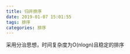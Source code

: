 ```yaml
---
title: 归并排序
date: 2019-01-07 15:01:55
tags: 排序
categories: 排序
---
```


采用分治思想，时间复杂度为O(nlogn)且稳定的排序

<!-- more -->